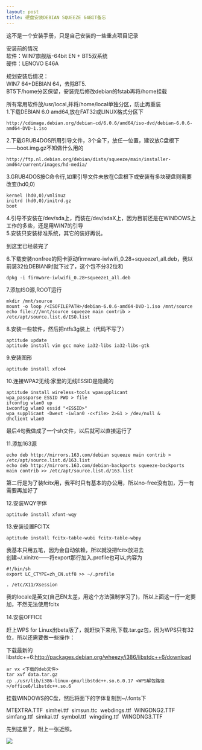 ```yaml
---
layout: post
title: 硬盘安装DEBIAN SQUEEZE 64BIT备忘
---
```


这不是一个安装手册，只是自己安装的一些重点项目记录   
   
 安装前的情况  
 软件：WIN7旗舰版-64bit EN + BT5双系统  
 硬件：LENOVO E46A  
   
 规划安装后情况：  
 WIN7 64+DEBIAN 64，去除BT5.  
 BT5下/home分区保留，安装完后修改debian的fstab再将/home挂载  
   
 所有常用软件放/usr/local,并将/home/local单独分区，防止再重装  
 1.下载DEBIAN 6.0 amd64,放在FAT32或LINUX格式分区下

    http://cdimage.debian.org/debian-cd/6.0.6/amd64/iso-dvd/debian-6.0.6-amd64-DVD-1.iso

2.下载GRUB4DOS所用引导文件，3个全下，放任一位置，建议放C盘根下――boot.img.gz不知做什么用的

    http://ftp.nl.debian.org/debian/dists/squeeze/main/installer-amd64/current/images/hd-media/

3.GRUB4DOS按C命令行,如果引导文件未放在C盘根下或安装有多块硬盘则需要改变(hd0,0)

    kernel (hd0,0)/vmlinuz
    initrd (hd0,0)/initrd.gz
    boot

4.引导不安装在/dev/sda上，而装在/dev/sdaX上，因为目前还是在WINDOWS上工作的多些，还是用WIN7的引导  
 5.安装只安装标准系统，其它的装好再说。   
   
 到这里已经装完了  

6.下载安装nonfree的网卡驱动firmware-iwlwifi\_0.28+squeeze1\_all.deb，我以前装32位DEBIAN时就下过了，这个包不分32位和

    dpkg -i firmware-iwlwifi_0.28+squeeze1_all.deb

7.添加ISO源,ROOT运行

    mkdir /mnt/source
    mount -o loop /<ISOFILEPATH>/debian-6.0.6-amd64-DVD-1.iso /mnt/source
    echo file:///mnt/source squeeze main contrib > /etc/apt/source.list.d/ISO.list

8.安装一些软件，然后把ntfs3g装上（代码不写了）

    aptitude update
    aptitude install vim gcc make ia32-libs ia32-libs-gtk

9.安装图形

    aptitude install xfce4

  
 10.连接WPA2无线:家里的无线ESSID是隐藏的

    aptitude install wireless-tools wpasupplicant
    wpa_passparse ESSID PWD > file
    ifconfig wlan0 up
    iwconfig wlan0 essid "<ESSID>"
    wpa_supplicant -Dwext -iwlan0 -c<file> 2>&1 > /dev/null &
    dhclient wlan0

最后4句我做成了一个sh文件，以后就可以直接运行了

11.添加163源

    echo deb http://mirrors.163.com/debian squeeze main contrib > /etc/apt/source.list.d/163.list
    echo deb http://mirrors.163.com/debian-backports squeeze-backports main contrib >> /etc/apt/source.list.d/163.list

第二行是为了装fcitx用，我平时只有基本的办公用，所以no-free没有加，万一有需要再加好了  
  
 12.安装WQY字体

    aptitude install xfont-wqy

13.安装设置FCITX

    aptitude install fcitx-table-wubi fcitx-table-wbpy

我基本只用五笔，因为会自动依赖，所以就没把fcitx放进去  
创建\~/.xinitrc——将export那行加入.profile也可以,内容为

    #!/bin/sh
    export LC_CTYPE=zh_CN.utf8 >> ~/.profile

    . /etc/X11/Xsession

我的locale是英文(自己EN太差，用这个方法强制学习了)，所以上面这一行一定要加，不然无法使用fcitx  
   
 14.安装OFFICE  
   
 赶上WPS for
Linux出beta版了，就赶快下来用,下载.tar.gz包，因为WPS只有32位，所以还需要做一些操作：  
   

下载最新的libstdc++6:http://packages.debian.org/wheezy/i386/libstdc++6/download

    ar vx <下载的deb文件>
    tar xvf data.tar.gz
    cp ./usr/lib/i386-linux-gnu/libstdc++.so.6.0.17 <WPS解包路径>/office6/libstdc++.so.6

挂载WINDOWS的C盘，然后将面下的字体复制到\~/.fonts下  
   
 MTEXTRA.TTF  simhei.ttf  simsun.ttc  webdings.ttf  WINGDNG2.TTF  
 simfang.ttf  simkai.ttf  symbol.ttf  wingding.ttf  WINGDNG3.TTF

先到这里了，附上一张近照。

![](http://c.hiphotos.baidu.com/album/s%3D550%3Bq%3D90%3Bc%3Dxiangce%2C100%2C100/sign=a58802b2d833c895a27e987ee12802cd/43a7d933c895d14307e7910672f082025aaf0705.jpg?referer=e0416e668ad4b31ca92ba18b611c&x=.jpg)
